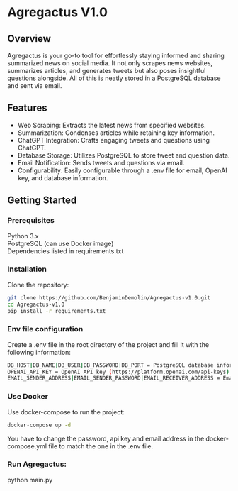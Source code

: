 # Agregactus V1.0

## Overview

Agregactus is your go-to tool for effortlessly staying informed and sharing summarized news on social media. It not only scrapes news websites, summarizes articles, and generates tweets but also poses insightful questions alongside. All of this is neatly stored in a PostgreSQL database and sent via email.

## Features
* Web Scraping: Extracts the latest news from specified websites.
* Summarization: Condenses articles while retaining key information.
* ChatGPT Integration: Crafts engaging tweets and questions using ChatGPT.
* Database Storage: Utilizes PostgreSQL to store tweet and question data.
* Email Notification: Sends tweets and questions via email.
* Configurability: Easily configurable through a .env file for email, OpenAI key, and database information.

## Getting Started

### Prerequisites
Python 3.x  
PostgreSQL (can use Docker image)  
Dependencies listed in requirements.txt  

### Installation
Clone the repository:

```bash
git clone https://github.com/BenjaminDemolin/Agregactus-v1.0.git
cd Agregactus-v1.0
pip install -r requirements.txt
```

### Env file configuration

Create a .env file in the root directory of the project and fill it with the following information:

```bash
DB_HOST|DB_NAME|DB_USER|DB_PASSWORD|DB_PORT = PostgreSQL database information.
OPENAI_API_KEY = OpenAI API key (https://platform.openai.com/api-keys).
EMAIL_SENDER_ADDRESS|EMAIL_SENDER_PASSWORD|EMAIL_RECEIVER_ADDRESS = Email information.
```

### Use Docker 

Use docker-compose to run the project:
```bash
docker-compose up -d
```
You have to change the password, api key and email address in the docker-compose.yml file to match the one in the .env file.

### Run Agregactus:

python main.py



